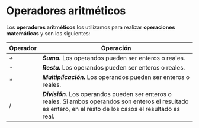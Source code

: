 # Operadores aritméticos


Los **operadores aritméticos** los utilizamos para realizar **operaciones matemáticas** y son los siguientes:

Operador	|	Operación 
------------ 	|	-----------
***+***        |    ***Suma.***  Los operandos pueden ser enteros o reales. 	
***-***         |    ***Resta.*** Los operandos pueden ser enteros o reales.
*         |      ***Multiplicación.***   Los operandos pueden ser enteros o reales.
/    |  ***División.*** Los operandos pueden ser enteros o reales. Si ambos operandos son enteros el resultado es entero, en el resto de los casos el resultado es real.


<!--stackedit_data:
eyJoaXN0b3J5IjpbLTI4ODU1ODAwOCwxNjcxMzgzOTQ4LDExOT
A4MDU0ODRdfQ==
-->